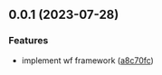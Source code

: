 ## 0.0.1 (2023-07-28)


### Features

* implement wf framework ([a8c70fc](https://github.com/prostojs/wf/commit/a8c70fcaeb13ddd052a2c9a3b489174a6a391009))



